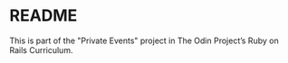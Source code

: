 # README

This is part of the "Private Events" project in The Odin Project’s Ruby on Rails Curriculum.
